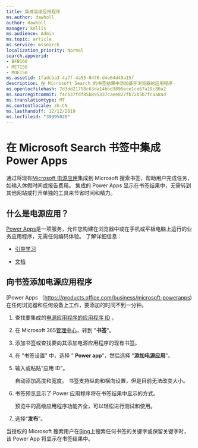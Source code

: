 ```yaml
---
title: 集成高级应用程序
ms.author: dawholl
author: dawholl
manager: kellis
ms.audience: Admin
ms.topic: article
ms.service: mssearch
localization_priority: Normal
search.appverid:
- BFB160
- MET150
- MOE150
ms.assetid: 1fadcba3-4a7f-4a55-8476-d4e64d49a15f
description: 在 Microsoft Search 的书签结果中添加基于浏览器的应用程序
ms.openlocfilehash: 7d3dd21758c63da14bbd3896ece1ce67a19c80a2
ms.sourcegitcommit: f4cb37fdf85b895337caee827fb72b5b7fcaa8ad
ms.translationtype: MT
ms.contentlocale: zh-CN
ms.lasthandoff: 12/12/2019
ms.locfileid: "39995020"
---
```

# <a name="integrate-power-apps-in-microsoft-search-bookmarks"></a>在 Microsoft Search 书签中集成 Power Apps
   
通过将现有[Microsoft 电源应用](https://products.office.com/business/microsoft-powerapps)集成到 Microsoft 搜索书签，帮助用户完成任务，如输入休假时间或报告费用。 集成的 Power Apps 显示在书签结果中，无需转到其他网站或打开单独的工具来节省时间和精力。
  
## <a name="what-are-power-apps"></a>什么是电源应用？

[Power Apps](https://products.office.com/business/microsoft-powerapps)是一项服务，允许您构建在浏览器中或在手机或平板电脑上运行的业务应用程序，无需任何编码体验。 了解详细信息：
  
- [引导学习](https://docs.microsoft.com/learn/browse/?products=powerapps)
    
- [文档](https://docs.microsoft.com/powerapps/)
    
## <a name="add-a-power-app-to-a-bookmark"></a>向书签添加电源应用程序

[Power Apps （https://products.office.com/business/microsoft-powerapps)在任何浏览器和任何设备上工作，要添加的时间不到一分钟。
  
1. 查找要集成的[电源应用程序的应用程序 ID](https://docs.microsoft.com/powerapps/maker/canvas-apps/get-sessionid#get-an-app-id) 。
    
2. 在 Microsoft 365[管理中心](https://admin.microsoft.com)，转到 "**书签**"。
    
3. 添加书签或查找要向其添加电源应用程序的现有书签。
    
4. 在 "书签设置" 中，选择 " **Power app**"，然后选择 "**添加电源应用**"。
    
5. 输入或粘贴“应用 ID”。
    
    自动添加高度和宽度。 书签支持纵向和横向设置，但是目前无法改变大小。
    
6. 书签预览显示了 Power 应用程序将在书签结果中显示的方式。
    
    预览中的高级应用程序功能齐全，可以轻松进行测试和使用。
    
7. 选择“**发布**”。
    
当授权的 Microsoft 搜索用户在[Bing](https://Bing.com)上搜索任何书签的关键字或保留关键字时，该 Power App 将显示在书签结果中。
